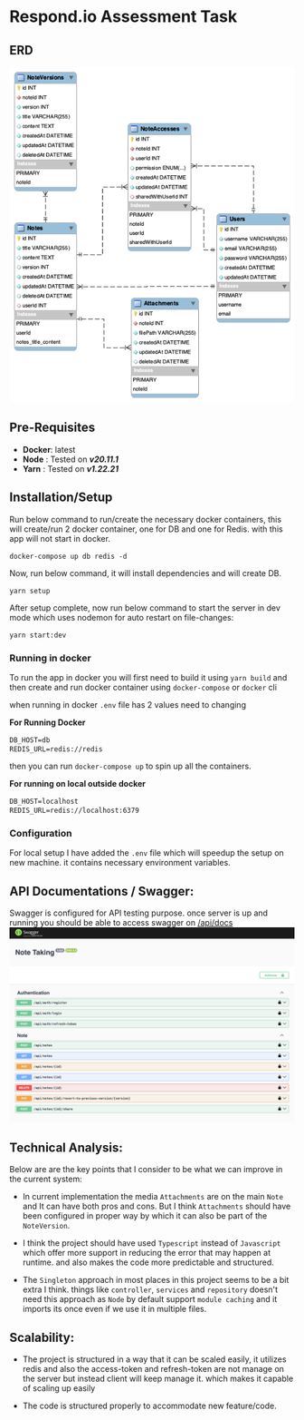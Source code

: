 # Respond.io Assessment Task

## ERD

![Scheme](ERD.png)

## Pre-Requisites

- **Docker**: latest
- **Node** : Tested on **_v20.11.1_**
- **Yarn** : Tested on **_v1.22.21_**

## Installation/Setup

Run below command to run/create the necessary docker containers, this will create/run 2 docker container, one for DB and one for Redis. with this app will not start in docker.

```
docker-compose up db redis -d
```

Now, run below command, it will install dependencies and will create DB.

```
yarn setup
```

After setup complete, now run below command to start the server in dev mode which uses nodemon for auto restart on file-changes:

```
yarn start:dev
```

### Running in docker

To run the app in docker you will first need to build it using `yarn build` and then create and run docker container using `docker-compose` or `docker` cli

when running in docker `.env` file has 2 values need to changing

**For Running Docker**

```
DB_HOST=db
REDIS_URL=redis://redis
```

then you can run `docker-compose up` to spin up all the containers.

**For running on local outside docker**

```
DB_HOST=localhost
REDIS_URL=redis://localhost:6379
```

### Configuration

For local setup I have added the `.env` file which will speedup the setup on new machine. it contains necessary environment variables.

## API Documentations / Swagger:

Swagger is configured for API testing purpose. once server is up and running you should be able to access swagger on [/api/docs](http://localhost:5001/api/docs/#/)
![Scheme](SwaggerSS.png)

## Technical Analysis:

Below are are the key points that I consider to be what we can improve in the current system:

- In current implementation the media `Attachments` are on the main `Note` and It can have both pros and cons. But I think `Attachments` should have been configured in proper way by which it can also be part of the `NoteVersion`.

- I think the project should have used `Typescript` instead of `Javascript` which offer more support in reducing the error that may happen at runtime. and also makes the code more predictable and structured.

- The `Singleton` approach in most places in this project seems to be a bit extra I think. things like `controller`, `services` and `repository` doesn't need this approach as `Node` by default support `module caching` and it imports its once even if we use it in multiple files.

## Scalability:

- The project is structured in a way that it can be scaled easily, it utilizes redis and also the access-token and refresh-token are not manage on the server but instead client will keep manage it. which makes it capable of scaling up easily

- The code is structured properly to accommodate new feature/code.
